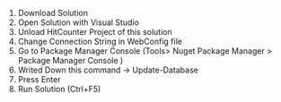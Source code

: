 1) Download Solution
2) Open Solution with Visual Studio
3) Unload HitCounter Project of this solution
4) Change Connection String in WebConfig file
5) Go to Package Manager Console (Tools> Nuget Package Manager > Package Manager Console )
6) Writed Down this command -> Update-Database
7) Press Enter
8) Run Solution (Ctrl+F5)
